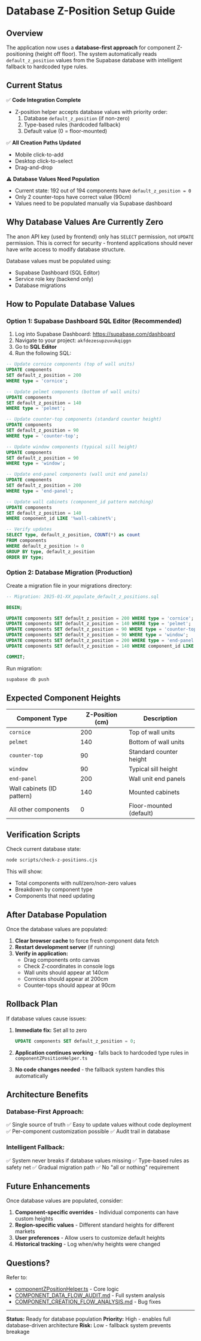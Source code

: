 # Database Z-Position Setup Guide

## Overview

The application now uses a **database-first approach** for component Z-positioning (height off floor). The system automatically reads `default_z_position` values from the Supabase database with intelligent fallback to hardcoded type rules.

## Current Status

✅ **Code Integration Complete**
- Z-position helper accepts database values with priority order:
  1. Database `default_z_position` (if non-zero)
  2. Type-based rules (hardcoded fallback)
  3. Default value (0 = floor-mounted)

✅ **All Creation Paths Updated**
- Mobile click-to-add
- Desktop click-to-select
- Drag-and-drop

⚠️ **Database Values Need Population**
- Current state: 192 out of 194 components have `default_z_position = 0`
- Only 2 counter-tops have correct value (90cm)
- Values need to be populated manually via Supabase dashboard

## Why Database Values Are Currently Zero

The anon API key (used by frontend) only has `SELECT` permission, not `UPDATE` permission. This is correct for security - frontend applications should never have write access to modify database structure.

Database values must be populated using:
- Supabase Dashboard (SQL Editor)
- Service role key (backend only)
- Database migrations

## How to Populate Database Values

### Option 1: Supabase Dashboard SQL Editor (Recommended)

1. Log into Supabase Dashboard: https://supabase.com/dashboard
2. Navigate to your project: `akfdezesupzuvukqiggn`
3. Go to **SQL Editor**
4. Run the following SQL:

```sql
-- Update cornice components (top of wall units)
UPDATE components
SET default_z_position = 200
WHERE type = 'cornice';

-- Update pelmet components (bottom of wall units)
UPDATE components
SET default_z_position = 140
WHERE type = 'pelmet';

-- Update counter-top components (standard counter height)
UPDATE components
SET default_z_position = 90
WHERE type = 'counter-top';

-- Update window components (typical sill height)
UPDATE components
SET default_z_position = 90
WHERE type = 'window';

-- Update end-panel components (wall unit end panels)
UPDATE components
SET default_z_position = 200
WHERE type = 'end-panel';

-- Update wall cabinets (component_id pattern matching)
UPDATE components
SET default_z_position = 140
WHERE component_id LIKE '%wall-cabinet%';

-- Verify updates
SELECT type, default_z_position, COUNT(*) as count
FROM components
WHERE default_z_position != 0
GROUP BY type, default_z_position
ORDER BY type;
```

### Option 2: Database Migration (Production)

Create a migration file in your migrations directory:

```sql
-- Migration: 2025-01-XX_populate_default_z_positions.sql

BEGIN;

UPDATE components SET default_z_position = 200 WHERE type = 'cornice';
UPDATE components SET default_z_position = 140 WHERE type = 'pelmet';
UPDATE components SET default_z_position = 90 WHERE type = 'counter-top';
UPDATE components SET default_z_position = 90 WHERE type = 'window';
UPDATE components SET default_z_position = 200 WHERE type = 'end-panel';
UPDATE components SET default_z_position = 140 WHERE component_id LIKE '%wall-cabinet%';

COMMIT;
```

Run migration:
```bash
supabase db push
```

## Expected Component Heights

| Component Type | Z-Position (cm) | Description |
|---|---|---|
| `cornice` | 200 | Top of wall units |
| `pelmet` | 140 | Bottom of wall units |
| `counter-top` | 90 | Standard counter height |
| `window` | 90 | Typical sill height |
| `end-panel` | 200 | Wall unit end panels |
| Wall cabinets (ID pattern) | 140 | Mounted cabinets |
| All other components | 0 | Floor-mounted (default) |

## Verification Scripts

Check current database state:
```bash
node scripts/check-z-positions.cjs
```

This will show:
- Total components with null/zero/non-zero values
- Breakdown by component type
- Components that need updating

## After Database Population

Once the database values are populated:

1. **Clear browser cache** to force fresh component data fetch
2. **Restart development server** (if running)
3. **Verify in application:**
   - Drag components onto canvas
   - Check Z-coordinates in console logs
   - Wall units should appear at 140cm
   - Cornices should appear at 200cm
   - Counter-tops should appear at 90cm

## Rollback Plan

If database values cause issues:

1. **Immediate fix:** Set all to zero
   ```sql
   UPDATE components SET default_z_position = 0;
   ```

2. **Application continues working** - falls back to hardcoded type rules in `componentZPositionHelper.ts`

3. **No code changes needed** - the fallback system handles this automatically

## Architecture Benefits

### Database-First Approach:
✅ Single source of truth
✅ Easy to update values without code deployment
✅ Per-component customization possible
✅ Audit trail in database

### Intelligent Fallback:
✅ System never breaks if database values missing
✅ Type-based rules as safety net
✅ Gradual migration path
✅ No "all or nothing" requirement

## Future Enhancements

Once database values are populated, consider:

1. **Component-specific overrides** - Individual components can have custom heights
2. **Region-specific values** - Different standard heights for different markets
3. **User preferences** - Allow users to customize default heights
4. **Historical tracking** - Log when/why heights were changed

## Questions?

Refer to:
- [componentZPositionHelper.ts](../src/utils/componentZPositionHelper.ts) - Core logic
- [COMPONENT_DATA_FLOW_AUDIT.md](COMPONENT_DATA_FLOW_AUDIT.md) - Full system analysis
- [COMPONENT_CREATION_FLOW_ANALYSIS.md](COMPONENT_CREATION_FLOW_ANALYSIS.md) - Bug fixes

---

**Status:** Ready for database population
**Priority:** High - enables full database-driven architecture
**Risk:** Low - fallback system prevents breakage
